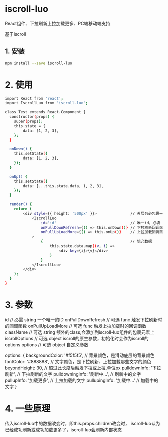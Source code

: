 # iscroll-luo

React组件、下拉刷新上拉加载更多、PC端移动端支持

基于iscroll



## 1. 安装

````bash
npm install --save iscroll-luo
````

# 2. 使用

````bash
import React from 'react';
import IscrollLuo from 'iscroll-luo';

class Test extends React.Component {
  constructor(props) {
    super(props);
    this.state = {
    	data: [1, 2, 3],
	};
  }

  onDown() {
  	this.setState({
  		data: [1, 2, 3],
  	});
  }

  onUp() {
  	this.setState({
  		data: [...this.state.data, 1, 2, 3],
  	});
  }

  render() {
  	return (
  		<div style={{ height: '500px' }}>				// 外层务必包裹一个具备高度的容器
  			<IscrollLuo
  				id='id'									// 唯一id，必填
  				onPullDownRefresh={() => this.onDown()}	// 下拉刷新回调函数
            	onPullUpLoadMore={() => this.onUp()}	// 上拉加载回调函数
  			>
  				{										// 填充数据
	  				this.state.data.map((v, i) =>
	  					<div key={i}>{v}</div>
	  				)
  				}						
  			</IscrollLuo>
  		</div>
  	);
  }
}
````

# 3. 参数

id  					// 必需	string	一个唯一的ID
onPullDownRefresh		// 可选	func	触发下拉刷新时的回调函数
onPullUpLoadMore		// 可选	func	触发上拉加载时的回调函数
className				// 可选 string	额外的class,会添加到iscroll-luo组件的包裹元素上
iscrollOptions			// 可选 object	iscroll的原生参数，初始化时会作为iscroll的options
options 				// 可选 object  自定义参数

options: {
	backgroundColor: '#f5f5f5', 		// 背景颜色，是滑动底层的背景颜色
   	fontColor: '#888888', 				// 文字颜色，是下拉刷新、上拉加载那些文字的颜色
    beyondHeight: 30, 					// 超过此长度后触发下拉或上拉,单位px
    pulldownInfo: '下拉刷新',			// 下拉刷新的文字
    pulldowningInfo: '刷新中…',			// 刷新中的文字
    pullupInfo: '加载更多',				// 上拉加载的文字
    pullupingInfo: '加载中…'			// 加载中的文字
}

# 4. 一些原理

传入iscroll-luo中的数据改变时，即this.props.children改变时，
iscroll-luo认为已经成功刷新或成功加载更多了，iscroll-luo会刷新内部状态

